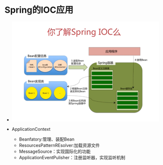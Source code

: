 # Spring的IOC应用

* ![](/assets/bbb.png)

* ApplicationContext

  * Beanfatory:管理、装配Bean
  * ResourcesPatternREsolver:加载资源文件
  * MessageSource：实现国际化的功能
  * ApplicationEventPulisher：注册监听器，实现监听机制



